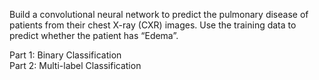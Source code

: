 Build a convolutional neural network to predict the pulmonary disease of patients from their chest X-ray (CXR) images.
Use the training data to predict whether the patient has “Edema”.

Part 1: Binary Classification
</br>
Part 2: Multi-label Classification
